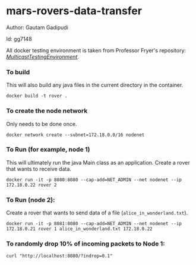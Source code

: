 # mars-rovers-data-transfer

Author: Gautam Gadipudi

Id: gg7148

All docker testing environment is taken from Professor Fryer's repository: *[MulticastTestingEnvironment](https://www.markdownguide.org)*.
### To build
This will also build any java files in the current directory in the container.

`docker build -t rover . `

### To create the node network
Only needs to be done once.

`docker network create --subnet=172.18.0.0/16 nodenet `


### To Run (for example, node 1)
This will ultimately run the java Main class as an application. Create a rover that wants to receive data.

`docker run -it -p 8080:8080 --cap-add=NET_ADMIN --net nodenet --ip 172.18.0.22 rover 2 `

### To Run (node 2):
Create a rover that wants to send data of a file (`alice_in_wonderland.txt`).

`docker run -it -p 8081:8080 --cap-add=NET_ADMIN --net nodenet --ip 172.18.0.21 rover 1 alice_in_wonderland.txt 172.18.0.22`

### To randomly drop 10% of incoming packets to Node 1:
`curl "http://localhost:8080/?indrop=0.1"`
